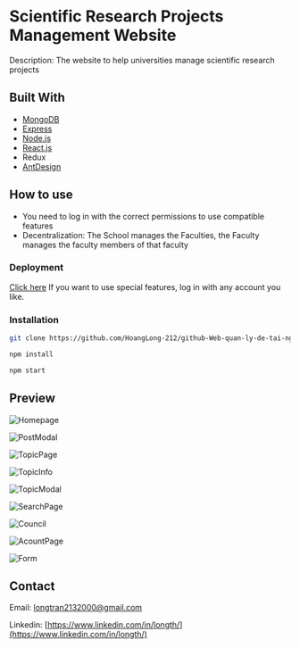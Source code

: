 # Scientific Research Projects Management Website 

Description: The website to help universities manage scientific research projects

## Built With

* [MongoDB](https://cloud.mongodb.com/)
* [Express](https://expressjs.com/)
* [Node.js](https://nodejs.org/)
* [React.js](https://reactjs.org/)
* Redux
* [AntDesign](https://ant.design/)

## How to use

- You need to log in with the correct permissions to use compatible features
- Decentralization: The School manages the Faculties, the Faculty manages the faculty members of that faculty

### Deployment

[Click here](https://manager-project-hl.netlify.app/)
If you want to use special features, log in with any account you like.
### Installation

```sh
git clone https://github.com/HoangLong-212/github-Web-quan-ly-de-tai-nghien-cuu.git
```

```sh
npm install
```

```sh
npm start
```

## Preview

![Homepage](https://drive.google.com/uc?export=view&id=1mY019CALscKio1ur-wYtzW-GH3cTMnRm)

![PostModal](https://drive.google.com/uc?export=view&id=1x5jJY_kCYvJK4eu76GPa8Entp7tKmCfT)

![TopicPage](https://drive.google.com/uc?export=view&id=1Hhwb8krnx7sV1twSsOrTPS7cCL0K0Mdt)

![TopicInfo](https://drive.google.com/uc?export=view&id=1iXHXwZeCe0FOWwxeHg0eNqD5128dHePg)

![TopicModal](https://drive.google.com/uc?export=view&id=1wfNF00NVdYmkhD4_KwapokRdcKhrM7VH)

![SearchPage](https://drive.google.com/uc?export=view&id=1pr7CwIRcvxO_77ceqRrodjmHMaWaiPx4)

![Council](https://drive.google.com/uc?export=view&id=16rk-BzfmI9_Hcb_zOaJwTtHhdtkv3up4)

![AcountPage](https://drive.google.com/uc?export=view&id=1yAlk0EpCEGRDuDXMo7OYGi9W3CwH81M6)

![Form](https://drive.google.com/uc?export=view&id=1DtPDIh0hxL2Vtj0jzhY0ISFNrK6OwyPw) 


## Contact

Email: longtran2132000@gmail.com

Linkedin: [https://www.linkedin.com/in/longth/](https://www.linkedin.com/in/longth/) 
